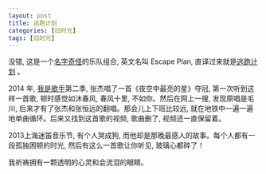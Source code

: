 ```yaml
---
layout: post
title: 逃跑计划
categories: [旧时光]
tags: [旧时光]
---
```


没错, 这是一个[名字奇怪]()的乐队组合, 英文名叫 Escape Plan, 直译过来就是[逃跑计划](https://zh.wikipedia.org/wiki/逃跑計劃) 。

2014 年, [我是歌手]()第二季, 张杰唱了一首《夜空中最亮的星》夺冠, 第一次听到这样一首歌, 顿时感觉如沐春风, 春风十里, 不如你。然后在网上一搜, 发现原唱是毛川, 后来才有了张杰和张恒远的翻唱。那会儿上下班比较远, 就在地铁中一遍一遍地单曲循环。后来又找到这首歌的视频, 歌曲删了, 视频还一直保留着。

2013上海迷笛音乐节, 有个人哭成狗, 而他却是那晚最感人的故事。每个人都有一段孤独困顿的时光, 然后有这么一首歌让你听见, 玻璃心都碎了！

我祈祷拥有一颗透明的心灵和会流泪的眼睛。
